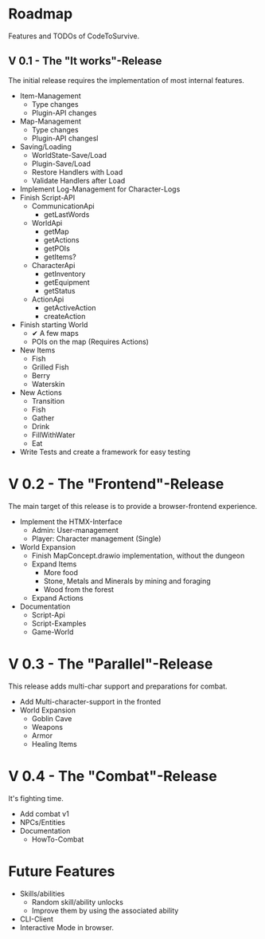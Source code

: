 # Roadmap

Features and TODOs of CodeToSurvive.

## V 0.1 - The "It works"-Release

The initial release requires the implementation of most internal features.

* Item-Management
    * Type changes
    * Plugin-API changes
* Map-Management
    * Type changes
    * Plugin-API changesl
* Saving/Loading
  * WorldState-Save/Load
  * Plugin-Save/Load
  * Restore Handlers with Load
  * Validate Handlers after Load
* Implement Log-Management for Character-Logs
* Finish Script-API
    * CommunicationApi
        * getLastWords
    * WorldApi
        * getMap
        * getActions
        * getPOIs
        * getItems?
    * CharacterApi
        * getInventory
        * getEquipment
        * getStatus
    * ActionApi
        * getActiveAction
        * createAction
* Finish starting World
    * ✔ A few maps
    * POIs on the map (Requires Actions)
* New Items
    * Fish
    * Grilled Fish
    * Berry
    * Waterskin
* New Actions
    * Transition
    * Fish
    * Gather
    * Drink
    * FillWithWater
    * Eat
* Write Tests and create a framework for easy testing

# V 0.2 - The "Frontend"-Release

The main target of this release is to provide a browser-frontend experience.

* Implement the HTMX-Interface
    * Admin: User-management
    * Player: Character management (Single)
* World Expansion
    * Finish MapConcept.drawio implementation, without the dungeon
    * Expand Items
        * More food
        * Stone, Metals and Minerals by mining and foraging
        * Wood from the forest
    * Expand Actions
* Documentation
    * Script-Api
    * Script-Examples
    * Game-World

# V 0.3 - The "Parallel"-Release

This release adds multi-char support and preparations for combat.

* Add Multi-character-support in the fronted
* World Expansion
    * Goblin Cave
    * Weapons
    * Armor
    * Healing Items

# V 0.4 - The "Combat"-Release

It's fighting time.

* Add combat v1
* NPCs/Entities
* Documentation
  * HowTo-Combat

# Future Features

* Skills/abilities
    * Random skill/ability unlocks
    * Improve them by using the associated ability
* CLI-Client
* Interactive Mode in browser.



